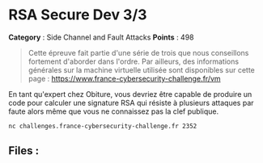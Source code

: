 # RSA Secure Dev 3/3

**Category** : Side Channel and Fault Attacks
**Points** : 498

> Cette épreuve fait partie d'une série de trois que nous conseillons fortement d'aborder dans l'ordre.
> Par ailleurs, des informations générales sur la machine virtuelle utilisée sont disponibles sur cette page : https://www.france-cybersecurity-challenge.fr/vm

En tant qu'expert chez Obiture, vous devriez être capable de produire un code pour calculer une signature RSA qui résiste à plusieurs attaques par faute alors même que vous ne connaissez pas la clef publique.

`nc challenges.france-cybersecurity-challenge.fr 2352`


## Files : 
